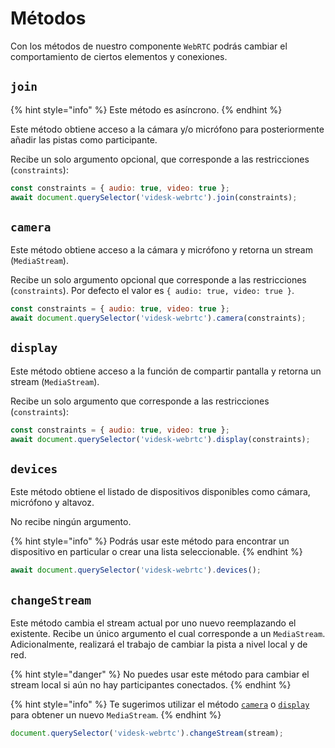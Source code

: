 # Métodos

Con los métodos de nuestro componente `WebRTC` podrás cambiar el comportamiento de ciertos elementos y conexiones.

## `join`

{% hint style="info" %}
Este método es asíncrono.
{% endhint %}

Este método obtiene acceso a la cámara y/o micrófono para posteriormente añadir las pistas como participante.

Recibe un solo argumento opcional, que corresponde a las restricciones (`constraints`):

```javascript
const constraints = { audio: true, video: true };
await document.querySelector('videsk-webrtc').join(constraints);
```

## `camera`

Este método obtiene acceso a la cámara y micrófono y retorna un stream (`MediaStream`).

Recibe un solo argumento opcional que corresponde a las restricciones (`constraints`). Por defecto el valor es `{ audio: true, video: true }`.

```javascript
const constraints = { audio: true, video: true };
await document.querySelector('videsk-webrtc').camera(constraints);
```

## `display`

Este método obtiene acceso a la función de compartir pantalla y retorna un stream (`MediaStream`).

Recibe un solo argumento que corresponde a las restricciones (`constraints`):

```javascript
const constraints = { audio: true, video: true };
await document.querySelector('videsk-webrtc').display(constraints);
```

## `devices`

Este método obtiene el listado de dispositivos disponibles como cámara, micrófono y altavoz.

No recibe ningún argumento.

{% hint style="info" %}
Podrás usar este método para encontrar un dispositivo en particular o crear una lista seleccionable.
{% endhint %}

```javascript
await document.querySelector('videsk-webrtc').devices();
```

## `changeStream`

Este método cambia el stream actual por uno nuevo reemplazando el existente. Recibe un único argumento el cual corresponde a un `MediaStream`. Adicionalmente, realizará el trabajo de cambiar la pista a nivel local y de red.

{% hint style="danger" %}
No puedes usar este método para cambiar el stream local si aún no hay participantes conectados.
{% endhint %}

{% hint style="info" %}
Te sugerimos utilizar el método [`camera`](metodos.md#camera) o [`display`](metodos.md#display) para obtener un nuevo `MediaStream`.
{% endhint %}

```javascript
document.querySelector('videsk-webrtc').changeStream(stream);
```
